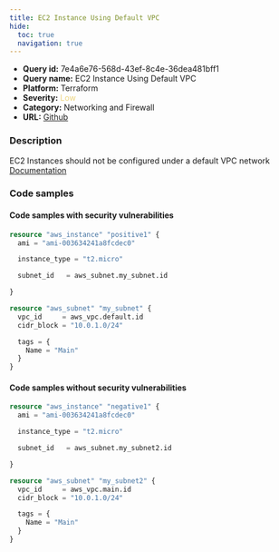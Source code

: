 ```yaml
---
title: EC2 Instance Using Default VPC
hide:
  toc: true
  navigation: true
---
```


<style>
  .highlight .hll {
    background-color: #ff171742;
  }
  .md-content {
    max-width: 1100px;
    margin: 0 auto;
  }
</style>

-   **Query id:** 7e4a6e76-568d-43ef-8c4e-36dea481bff1
-   **Query name:** EC2 Instance Using Default VPC
-   **Platform:** Terraform
-   **Severity:** <span style="color:#edd57e">Low</span>
-   **Category:** Networking and Firewall
-   **URL:** [Github](https://github.com/Checkmarx/kics/tree/master/assets/queries/terraform/aws/ec2_instance_using_default_vpc)

### Description
EC2 Instances should not be configured under a default VPC network<br>
[Documentation](https://registry.terraform.io/providers/hashicorp/aws/latest/docs/resources/instance#subnet_id)

### Code samples
#### Code samples with security vulnerabilities
```tf title="Positive test num. 1 - tf file" hl_lines="6"
resource "aws_instance" "positive1" {
  ami = "ami-003634241a8fcdec0"

  instance_type = "t2.micro"

  subnet_id   = aws_subnet.my_subnet.id

}

resource "aws_subnet" "my_subnet" {
  vpc_id     = aws_vpc.default.id
  cidr_block = "10.0.1.0/24"

  tags = {
    Name = "Main"
  }
}

```


#### Code samples without security vulnerabilities
```tf title="Negative test num. 1 - tf file"
resource "aws_instance" "negative1" {
  ami = "ami-003634241a8fcdec0"

  instance_type = "t2.micro"

  subnet_id   = aws_subnet.my_subnet2.id

}

resource "aws_subnet" "my_subnet2" {
  vpc_id     = aws_vpc.main.id
  cidr_block = "10.0.1.0/24"

  tags = {
    Name = "Main"
  }
}

```
